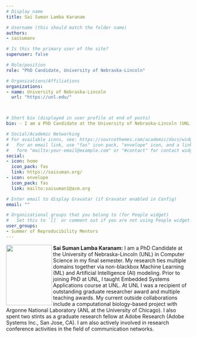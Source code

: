 ```yaml
---
# Display name
title: Sai Suman Lamba Karanam

# Username (this should match the folder name)
authors:
- saisumanv

# Is this the primary user of the site?
superuser: false

# Role/position
role: "PhD Candidate, University of Nebraska-Lincoln"

# Organizations/Affiliations
organizations:
- name: University of Nebraska-Lincoln
  url: "https://unl.edu/"



# Short bio (displayed in user profile at end of posts)
bio: - I am a PhD Candidate at the University of Nebraska-Lincoln (UNL) in Computer Science in my final semester. My research involves non-blackbox design of ML/AI models across multiple domains, namely, communication networks, large data analysis, distributed computing, data transfers in High-Energy Physics, and computational biology.

# Social/Academic Networking
# For available icons, see: https://sourcethemes.com/academic/docs/widgets/#icons
#   For an email link, use "fas" icon pack, "envelope" icon, and a link in the
#   form "mailto:your-email@example.com" or "#contact" for contact widget.
social:
- icon: home
  icon_pack: fas
  link: https://saisuman.org/
- icon: envelope
  icon_pack: fas
  link: mailto:saisuman1@acm.org

# Enter email to display Gravatar (if Gravatar enabled in Config)
email: ""

# Organizational groups that you belong to (for People widget)
#   Set this to `[]` or comment out if you are not using People widget.
user_groups:
- Summer of Reproducibility Mentors
---
```

**Sai Suman Lamba Karanam:** <img align="left" width="125" height="165" src="https://github.com/user-attachments/assets/53943012-aa9d-4b3f-8ecd-d6d4dbd73355"> I am a PhD Candidate at the University of Nebraska-Lincoln (UNL) in Computer Science in my final semester. My research ties multiple domains together via non-blackbox Machine Learning (ML) and Artificial Intelligence (AI) modeling. Prior to joining PhD at UNL, I taught Embedded Systems Applications course at UNL. At UNL I was a recipient of outstanding graduate researcher award and multiple teaching awards. My current outside collaborations include a computational biology-based project with Argonne National Laboratory (ANL at the University of Chicago). I also spent two stints as a graduate research fellow at Adobe Research (Adobe Systems Inc., San Jose, CA). I am also actively involved in research conference activities in the field of communication networks.

